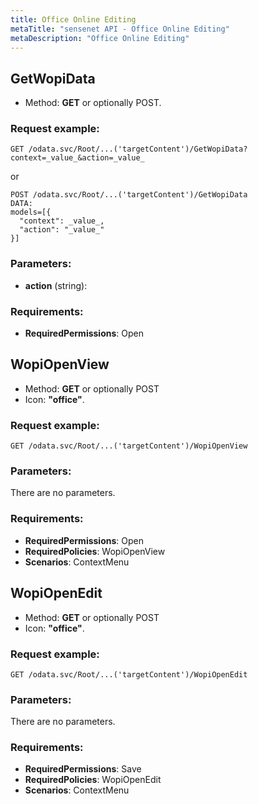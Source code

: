 ```yaml
---
title: Office Online Editing
metaTitle: "sensenet API - Office Online Editing"
metaDescription: "Office Online Editing"
---
```


## GetWopiData
- Method: **GET** or optionally POST.


### Request example:

```
GET /odata.svc/Root/...('targetContent')/GetWopiData?context=_value_&action=_value_
```
or
```
POST /odata.svc/Root/...('targetContent')/GetWopiData
DATA:
models=[{
  "context": _value_, 
  "action": "_value_"
}]
```
### Parameters:
- **action** (string): 

### Requirements:
- **RequiredPermissions**: Open

## WopiOpenView
- Method: **GET** or optionally POST
- Icon: **"office"**.


### Request example:

```
GET /odata.svc/Root/...('targetContent')/WopiOpenView
```
### Parameters:
There are no parameters.

### Requirements:
- **RequiredPermissions**: Open
- **RequiredPolicies**: WopiOpenView
- **Scenarios**: ContextMenu

## WopiOpenEdit
- Method: **GET** or optionally POST
- Icon: **"office"**.


### Request example:

```
GET /odata.svc/Root/...('targetContent')/WopiOpenEdit
```
### Parameters:
There are no parameters.

### Requirements:
- **RequiredPermissions**: Save
- **RequiredPolicies**: WopiOpenEdit
- **Scenarios**: ContextMenu

